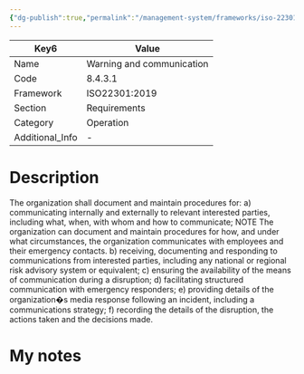 ```yaml
---
{"dg-publish":true,"permalink":"/management-system/frameworks/iso-22301-2019/iso-22301-2019-8-4-3-1/","tags":["requirement"],"noteIcon":"1"}
---
```



<div><table class="dataview table-view-table"><thead class="table-view-thead"><tr class="table-view-tr-header"><th class="table-view-th"><span>Key</span><span class="dataview small-text">6</span></th><th class="table-view-th"><span>Value</span></th></tr></thead><tbody class="table-view-tbody"><tr><td><span>Name</span></td><td><span>Warning and communication</span></td></tr><tr><td><span>Code</span></td><td><span>8.4.3.1</span></td></tr><tr><td><span>Framework</span></td><td><span>ISO22301:2019</span></td></tr><tr><td><span>Section</span></td><td><span>Requirements</span></td></tr><tr><td><span>Category</span></td><td><span>Operation</span></td></tr><tr><td><span>Additional_Info</span></td><td><span>-</span></td></tr></tbody></table></div>

# Description

The organization shall document and maintain procedures for: a) communicating internally and externally to relevant interested parties, including what, when, with whom and how to communicate; NOTE The organization can document and maintain procedures for how, and under what circumstances, the organization communicates with employees and their emergency contacts. b) receiving, documenting and responding to communications from interested parties, including any national or regional risk advisory system or equivalent; c) ensuring the availability of the means of communication during a disruption; d) facilitating structured communication with emergency responders; e) providing details of the organization�s media response following an incident, including a communications strategy; f) recording the details of the disruption, the actions taken and the decisions made. 

# My notes
